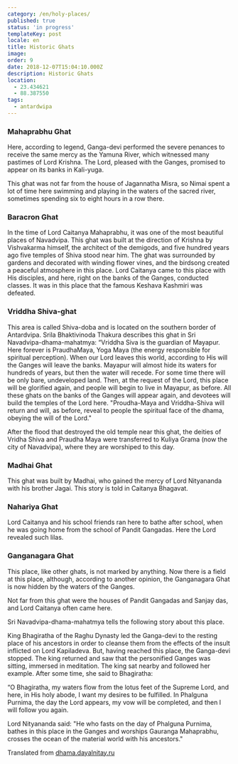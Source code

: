 ```yaml
---
category: /en/holy-places/
published: true
status: 'in progress'
templateKey: post
locale: en
title: Historic Ghats
image:
order: 9
date: 2018-12-07T15:04:10.000Z
description: Historic Ghats
location:
  - 23.434621
  - 88.387550
tags:
  - antardwipa
---
```


### Mahaprabhu Ghat
Here, according to legend, Ganga-devi performed the severe penances to receive the same mercy as the Yamuna River, which witnessed many pastimes of Lord Krishna. The Lord, pleased with the Ganges, promised to appear on its banks in Kali-yuga.

This ghat was not far from the house of Jagannatha Misra, so Nimai spent a lot of time here swimming and playing in the waters of the sacred river, sometimes spending six to eight hours in a row there.

### Baracron Ghat
In the time of Lord Caitanya Mahaprabhu, it was one of the most beautiful places of Navadvipa. This ghat was built at the direction of Krishna by Vishvakarma himself, the architect of the demigods, and five hundred years ago five temples of Shiva stood near him. The ghat was surrounded by gardens and decorated with winding flower vines, and the birdsong created a peaceful atmosphere in this place. Lord Caitanya came to this place with His disciples, and here, right on the banks of the Ganges, conducted classes. It was in this place that the famous Keshava Kashmiri was defeated.

### Vriddha Shiva-ghat
This area is called Shiva-doba and is located on the southern border of Antardvipa. Srila Bhaktivinoda Thakura describes this ghat in Sri Navadvipa-dhama-mahatmya: “Vriddha Siva is the guardian of Mayapur. Here forever is PraudhaMaya, Yoga Maya (the energy responsible for spiritual perception). When our Lord leaves this world, according to His will the Ganges will leave the banks. Mayapur will almost hide its waters for hundreds of years, but then the water will recede. For some time there will be only bare, undeveloped land. Then, at the request of the Lord, this place will be glorified again, and people will begin to live in Mayapur, as before. All these ghats on the banks of the Ganges will appear again, and devotees will build the temples of the Lord here. "Proudha-Maya and Vriddha-Shiva will return and will, as before, reveal to people the spiritual face of the dhama, obeying the will of the Lord."

After the flood that destroyed the old temple near this ghat, the deities of Vridha Shiva and Praudha Maya were transferred to Kuliya Grama (now the city of Navadvipa), where they are worshiped to this day.

### Madhai Ghat
This ghat was built by Madhai, who gained the mercy of Lord Nityananda with his brother Jagai. This story is told in Caitanya Bhagavat.

### Nahariya Ghat
Lord Caitanya and his school friends ran here to bathe after school, when he was going home from the school of Pandit Gangadas. Here the Lord revealed such lilas.

### Ganganagara Ghat
This place, like other ghats, is not marked by anything. Now there is a field at this place, although, according to another opinion, the Ganganagara Ghat is now hidden by the waters of the Ganges.

Not far from this ghat were the houses of Pandit Gangadas and Sanjay das, and Lord Caitanya often came here.

Sri Navadvipa-dhama-mahatmya tells the following story about this place.

King Bhagiratha of the Raghu Dynasty led the Ganga-devi to the resting place of his ancestors in order to cleanse them from the effects of the insult inflicted on Lord Kapiladeva. But, having reached this place, the Ganga-devi stopped. The king returned and saw that the personified Ganges was sitting, immersed in meditation. The king sat nearby and followed her example. After some time, she said to Bhagiratha:

“O Bhagiratha, my waters flow from the lotus feet of the Supreme Lord, and here, in His holy abode, I want my desires to be fulfilled. In Phalguna Purnima, the day the Lord appears, my vow will be completed, and then I will follow you again.

Lord Nityananda said: "He who fasts on the day of Phalguna Purnima, bathes in this place in the Ganges and worships Gauranga Mahaprabhu, crosses the ocean of the material world with his ancestors."

Translated from [dhama.dayalnitay.ru](http://dhama.dayalnitay.ru/)

<tbd locale="en" url="mailto:haribol@mayapur.live"></tbd>
